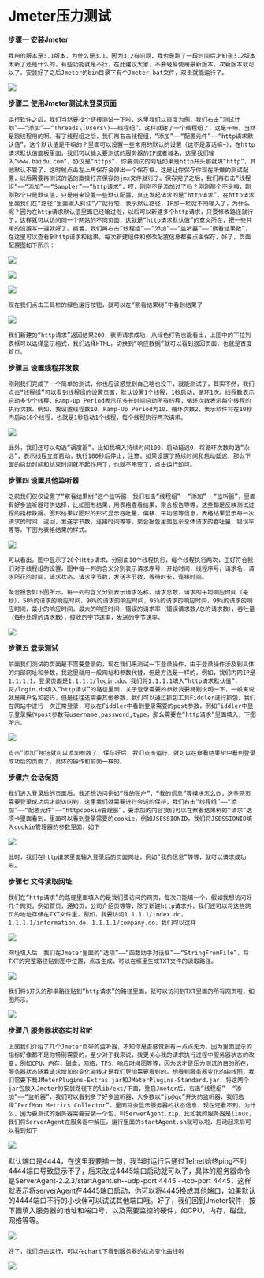 # Jmeter压力测试

**步骤一  安装Jmeter**

```
我用的版本是3.1版本，为什么是3.1，因为3.2有问题，我也是跑了一段时间后才知道3.2版本太新了还是什么的，有些功能就是不行，在此建议大家，不要轻易使用最新版本，次新版本就可以了。安装好了之后Jmeter的bin目录下有个Jmeter.bat文件，双击就能运行了。
```

![](/assets/import1.png)

**步骤二  使用Jmeter测试未登录页面**

```
运行软件之后，我们当然要找个链接测试一下啦，这里我们以百度为例，我们右击“测试计划”——“添加”——“Threads\(Users\)——线程组”，这样就建了一个线程组了，这是干嘛，当然是跑线程用的啊。有了线程组之后，我们再右击线程组，“添加”——“配置元件”——“http请求默认值”，这个默认值是干嘛的？里面可以设置一些常用的默认的设置（这不是废话嘛~），在http请求默认值面板里面，我们可以输入要测试的服务器的IP或者域名，这里我们输入“www.baidu.com”，协议是“https”，你要测试的网址如果是http开头那就填“http”，其他默认不管了，这时候点击左上角保存会弹出一个保存框，这是让你保存你现在所做的测试配置，以后需要再测试的话的直接打开保存的jmx文件就行了。保存完了之后，我们再右击“线程组”——“添加”——“Sampler”——“http请求”，哎，刚刚不是添加过了吗？刚刚那个不是哦，刚刚那个只是默认值，只是用来设置一些默认配置，真正发起请求的是“http请求”，在http请求里面我们在“路径”里面输入斜杠“/”就行啦，表示默认路径，IP那一栏就不用输入了，为什么呢？因为在http请求默认值里面已经输过啦，以后可以新建多个http请求，只要修改路径就行了，这样就可以访问同一个网站的不同页面，这就是“http请求默认值”的意义所在，把一些共用的设置写一遍就好了。接着，我们再右击“线程组”——“添加”——“监听器”——“察看结果数”，在这里可以查看到http请求和结果。每次新建组件和修改配置信息都要点击保存，好了，页面配置图如下所示：
```

![](/assets/import2.png)

![](/assets/import3.png)

![](/assets/import4.png)

```
现在我们点击工具栏的绿色运行按钮，就可以在“察看结果树”中看到结果了
```

![](/assets/import5.png)

```
我们新建的“http请求”返回结果200，表明请求成功，从绿色打钩也能看出，上图中的下拉列表框可以选择显示格式，我们选择HTML，切换到“响应数据”就可以看到返回页面，也就是百度首页。
```

**步骤三  设置线程并发数**

```
刚刚我们完成了一个简单的测试，你也应该感觉到自己啥也没干，就能测试了，其实不然，我们点击“线程组”可以看到线程组的设置页面，默认设置1个线程，1秒启动，循环1次。线程数表示启动多少个线程，Ramp-Up Period表示花多长时间启动所有线程，循环次数表示每个线程的执行次数，例如，我设置线程数10，Ramp-Up Period为10，循环次数2，表示软件将在10秒内启动10个线程，也就是1秒启动1个线程，每个线程执行两次请求。
```

![](/assets/import6.png)

```
此外，我们还可以勾选“调度器”，比如我填入持续时间100，启动延迟0，将循环次数勾选“永远”，表示线程立即启动，执行100秒后停止，注意，如果设置了持续时间和启动延迟，那么下面的启动时间和结束时间就不起作用了，也就不用管了，点击运行即可。
```

**步骤四  设置其他监听器**

```
之前我们仅仅设置了“察看结果树”这个监听器，我们右击“线程组”——“添加”——“监听器”，里面有好多监听器可供选择，比如图形结果，用表格查看结果，聚合报告等等，这些都是反映测试过程的指标数据。图形结果以图形的形式显示吞吐量、偏移、平均值等信息，表格结果显示每一次请求的时间，返回，发送字节数，连接时间等等，聚合报告里面显示总体请求的吞吐量，错误率等等。下图为表格结果的样式。
```

![](/assets/import7.png)

```
可以看出，图中显示了20个Http请求，分别由10个线程执行，每个线程执行两次，正好符合我们对于线程组的设置。图中每一列的含义分别表示请求序号，开始时间，线程序号，请求名，请求所花的时间，请求状态，请求字节数，发送字节数，等待时长，连接时间。

聚合报告如下图所示，每一列的含义分别表示请求名称，请求总数，请求的平均响应时间（毫秒），50%的请求的响应时间，90%的请求的响应时间，95%的请求的响应时间，99%的请求的响应时间，最小的响应时间，最大的响应时间，错误的请求率（错误请求数/总的请求数），吞吐量（每秒处理的请求数），接收的字节速率，发送的字节速率。
```

![](/assets/import8.png)

**步骤五  登录测试**

```
前面我们测试的页面是不需要登录的，现在我们来测试一下登录操作，由于登录操作涉及到具体的内部网址和参数，我这里就用一般网址和参数代替，但是方法是一样的，例如，我们内网IP是1.1.1.1，登录页面是1.1.1.1/login.do，我们将1.1.1.1填入“http请求默认值”，将/login.do填入“http请求”的路径里面，关于登录需要的参数我要特别说明一下，一般来说就是用户名和密码，但是往往还需要其他参数，我们可以通过抓包工具Fiddler进行抓包，我们在网站中进行一次正常登录，可以在Fiddler中看到登录需要的post参数，例如Fiddler中显示登录操作post参数有username,password,type，那么需要在“http请求”里面填入，下图所示。
```

![](/assets/import9.png)

```
点击“添加”按钮就可以添加参数了，保存好后，我们点击运行，就可以在察看结果树中看到登录成功后的页面了，具体的操作和前面一样的。
```

**步骤六  会话保持**

```
我们进入登录后的页面后，我还想访问例如“我的账户”，“我的信息”等模块怎么办，这些网页需要登录成功后才能访问到，这里我们就需要进行会话的保持，我们右击“线程组”——“添加”——“配置元件”——“httpcookie管理器”，要添加的内容我们可以在察看结果树的“请求”选项卡里面看到，里面可以看到登录需要的cookie，例如JSESSIONID，我们将JSESSIONID填入cookie管理器的参数里面，如下
```

![](/assets/import10.png)

```
此时，我们在http请求里面输入登录后的页面网址，例如“我的信息”等等，就可以请求成功啦。
```

**步骤七  文件读取网址**

```
我们在“http请求”的路径里面填入的是我们要访问的网页，每次只能填一个，假如我想访问好几个网页，例如首页，通知页，公司介绍页等等，除了新建http请求外，我们还可以将这些网页的地址存储在TXT文件里，例如，我要访问1.1.1.1/index.do，1.1.1.1/information.do，1.1.1.1/company.do，我们可以这样
```

![](/assets/import11.png)

```
网址填入后，我们在Jmeter里面的“选项”——“函数助手对话框”——“StringFromFile”，将TXT的完整路径贴到图中位置，点击生成，可以在框里生成TXT文件的读取路径。
```

![](/assets/import12.png)

```
我们将$开头的那串路径贴到“http请求”的路径里面，就可以访问到TXT里面的所有网页啦，如图所示。
```

![](/assets/import13.png)

**步骤八  服务器状态实时监听**

```
上面我们介绍了几个Jmeter自带的监听器，不知你是否感觉到有一点点无力，因为里面显示的指标好像都不是你特别需要的，至少对于我来说，我更关心我的请求执行过程中服务器状态的改变，例如CPU，内存，磁盘，网络，TPS，响应时间图等等，因为这才是压力测试的目的所在，服务器状态随着请求增加的变化曲线才是我们更加需要看到的。想看到服务器变化的曲线图，我们需要下载JMeterPlugins-Extras.jar和JMeterPlugins-Standard.jar，将这两个jar包放入Jmeter的安装路径下的lib/ext/下面，重启Jmeter后，右击“线程组”——“添加”——“监听器”，我们可以看到多了好多监听器，大多数以“jp@gc”开头的监听器，我们选择“PerfMon Metrics Collector”，里面将会显示服务器的状态信息，现在还看不到，为什么，因为要测试的服务器需要安装一个包，叫ServerAgent.zip，比如我的服务器是linux，我们将ServerAgent在服务器中解压，运行里面的startAgent.sh就可以啦，启动起来后可以看到如下
```

![](/assets/import15.png)

默认端口是4444，在这里我要插一句，我当时运行后通过Telnet始终ping不到4444端口导致显示不了，后来改成4445端口启动就可以了，具体的服务器命令是ServerAgent-2.2.3/startAgent.sh--udp-port 4445 --tcp-port 4445，这样就表示将serverAgent在4445端口启动，你可以将4445换成其他端口，如果默认的4444端口不行的小伙伴可以试试其他端口哦。好了，我们回到Jmeter软件，按下图填入服务器的地址和端口号，以及需要监控的硬件，如CPU，内存，磁盘，网络等等。

![](/assets/import16.png)

```
好了，我们点击运行，可以在chart下看到服务器的状态变化曲线啦
```

![](/assets/import17.png)

